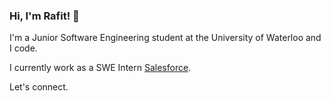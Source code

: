 ### Hi, I'm Rafit! 👋

I'm a Junior Software Engineering student at the University of Waterloo and I code.

I currently work as a SWE Intern [Salesforce](https://github.com/salesforce). 

Let's connect. 
